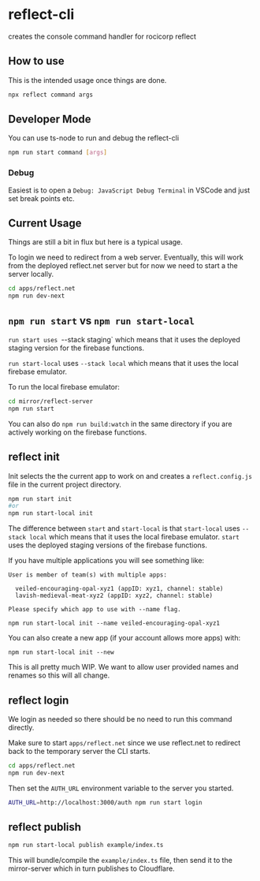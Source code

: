 # reflect-cli

creates the console command handler for rocicorp reflect

## How to use

This is the intended usage once things are done.

```bash
npx reflect command args
```

## Developer Mode

You can use ts-node to run and debug the reflect-cli

```bash
npm run start command [args]
```

### Debug

Easiest is to open a `Debug: JavaScript Debug Terminal` in VSCode and just set
break points etc.

## Current Usage

Things are still a bit in flux but here is a typical usage.

To login we need to redirect from a web server. Eventually, this will work from
the deployed reflect.net server but for now we need to start a the server
locally.

```bash
cd apps/reflect.net
npm run dev-next
```

## `npm run start` vs `npm run start-local`

`run start uses `--stack staging` which means that it uses the deployed staging
version for the firebase functions.

`run start-local` uses `--stack local` which means that it uses the local
firebase emulator.

To run the local firebase emulator:

```bash
cd mirror/reflect-server
npm run start
```

You can also do `npm run build:watch` in the same directory if you are actively
working on the firebase functions.

## reflect init

Init selects the the current app to work on and creates a `reflect.config.js`
file in the current project directory.

```bash
npm run start init
#or
npm run start-local init
```

The difference between `start` and `start-local` is that `start-local` uses
`--stack local` which means that it uses the local firebase emulator. `start`
uses the deployed staging versions of the firebase functions.

If you have multiple applications you will see something like:

```
User is member of team(s) with multiple apps:

  veiled-encouraging-opal-xyz1 (appID: xyz1, channel: stable)
  lavish-medieval-meat-xyz2 (appID: xyz2, channel: stable)

Please specify which app to use with --name flag.
```

```
npm run start-local init --name veiled-encouraging-opal-xyz1
```

You can also create a new app (if your account allows more apps) with:

```
npm run start-local init --new
```

This is all pretty much WIP. We want to allow user provided names and renames so
this will all change.

## reflect login

We login as needed so there should be no need to run this command directly.

Make sure to start `apps/reflect.net` since we use reflect.net to redirect back
to the temporary server the CLI starts.

```bash
cd apps/reflect.net
npm run dev-next
```

Then set the `AUTH_URL` environment variable to the server you started.

```bash
AUTH_URL=http://localhost:3000/auth npm run start login
```

## reflect publish

```bash
npm run start-local publish example/index.ts
```

This will bundle/compile the `example/index.ts` file, then send it to the
mirror-server which in turn publishes to Cloudflare.
